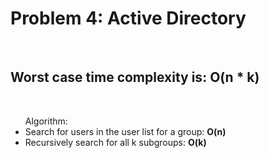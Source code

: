 <h1> Problem 4: Active Directory </h1> <br>

<h2> Worst case time complexity is: <b> O(n * k) </b> </h2> <br>
<ul>Algorithm:
    <li>Search for users in the user list for a group: <b> O(n) </b> </li>
    <li>Recursively search for all k subgroups: <b> O(k) </b> </li>
</ul>
